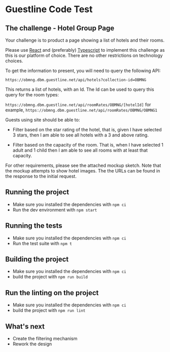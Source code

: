 # Guestline Code Test

## The challenge - Hotel Group Page

Your challenge is to product a page showing a list of hotels and their rooms.

Please use [React](https://reactjs.org) and (preferably) [Typescript](https://www.typescriptlang.org/) to implement this challenge as this is our platform of choice. There are no other restrictions on technology choices.

To get the information to present, you will need to query the following API:

`https://obmng.dbm.guestline.net/api/hotels?collection-id=OBMNG`

This returns a list of hotels, with an Id. The Id can be used to query this query for the room types:

`https://obmng.dbm.guestline.net/api/roomRates/OBMNG/[hotelId]` for example, `https://obmng.dbm.guestline.net/api/roomRates/OBMNG/OBMNG1`

Guests using site should be able to:

- Filter based on the star rating of the hotel, that is, given I have selected 3 stars, then I am able to see all hotels with a 3 and above rating.

- Filter based on the capacity of the room. That is, when I have selected 1 adult and 1 child then I am able to see all rooms with at least that capacity.

For other requirements, please see the attached mockup sketch. Note that the mockup attempts to show hotel images. The the URLs can be found in the response to the initial request.

## Running the project

- Make sure you installed the dependencies with `npm ci`
- Run the dev environment with `npm start`

## Running the tests

- Make sure you installed the dependencies with `npm ci`
- Run the test suite with `npm t`

## Building the project

- Make sure you installed the dependencies with `npm ci`
- build the project with `npm run build`

## Run the linting on the project

- Make sure you installed the dependencies with `npm ci`
- build the project with `npm run lint`

## What's next

- Create the filtering mechanism
- Rework the design
